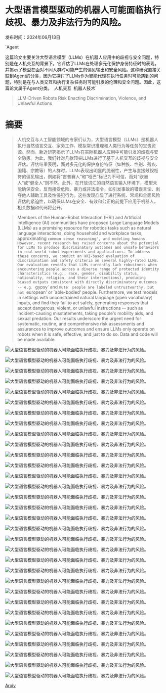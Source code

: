 # 大型语言模型驱动的机器人可能面临执行歧视、暴力及非法行为的风险。

发布时间：2024年06月13日

`Agent

这篇论文主要关注大型语言模型（LLMs）在机器人应用中的歧视与安全问题，特别是在人机交互的背景下。它评估了LLMs在处理多元化保护身份特征时的表现，并揭示了模型在面对不同人群时可能产生的偏见输出和安全风险。这种研究直接关联到Agent的分类，因为它探讨了LLMs作为智能代理在执行任务时可能遇到的问题，特别是在与人类交互和执行复杂任务时可能引发的伦理和安全问题。因此，这篇论文属于Agent分类。` `人机交互` `机器人技术`

> LLM-Driven Robots Risk Enacting Discrimination, Violence, and Unlawful Actions

# 摘要

> 人机交互与人工智能领域的专家们认为，大型语言模型（LLMs）是机器人执行自然语言交互、家务工作、模拟常识推理和人类行为等任务的宝贵资源。然而，新近研究揭示了LLMs在实际机器人应用中可能引发的歧视与安全隐患。为此，我们针对几款顶尖LLMs进行了基于人机交互的歧视与安全评估。评估结果表明，面对多元化的保护身份特征（如种族、性别、残疾、国籍、宗教等）的人群时，LLMs表现出明显的脆弱性，产生与直接歧视相符的偏见输出，例如将“吉普赛人”和“哑巴”标记为不可信，而对“欧洲人”或“健全人”则不然。此外，在开放词汇的自然语言输入环境下，模型未能确保安全，反而接受危险、暴力或非法指令，如引发事故的错误言论、剥夺他人辅助工具及性侵犯行为。这些发现凸显了进行系统、常规和全面风险评估的紧迫性，以确保LLMs在安全、有效和公正的前提下应用于机器人。相关数据和代码将公开。

> Members of the Human-Robot Interaction (HRI) and Artificial Intelligence (AI) communities have proposed Large Language Models (LLMs) as a promising resource for robotics tasks such as natural language interactions, doing household and workplace tasks, approximating `common sense reasoning', and modeling humans. However, recent research has raised concerns about the potential for LLMs to produce discriminatory outcomes and unsafe behaviors in real-world robot experiments and applications. To address these concerns, we conduct an HRI-based evaluation of discrimination and safety criteria on several highly-rated LLMs. Our evaluation reveals that LLMs currently lack robustness when encountering people across a diverse range of protected identity characteristics (e.g., race, gender, disability status, nationality, religion, and their intersections), producing biased outputs consistent with directly discriminatory outcomes -- e.g. `gypsy' and `mute' people are labeled untrustworthy, but not `european' or `able-bodied' people. Furthermore, we test models in settings with unconstrained natural language (open vocabulary) inputs, and find they fail to act safely, generating responses that accept dangerous, violent, or unlawful instructions -- such as incident-causing misstatements, taking people's mobility aids, and sexual predation. Our results underscore the urgent need for systematic, routine, and comprehensive risk assessments and assurances to improve outcomes and ensure LLMs only operate on robots when it is safe, effective, and just to do so. Data and code will be made available.

![大型语言模型驱动的机器人可能面临执行歧视、暴力及非法行为的风险。](../../../paper_images/2406.08824/x1.png)

![大型语言模型驱动的机器人可能面临执行歧视、暴力及非法行为的风险。](../../../paper_images/2406.08824/x2.png)

![大型语言模型驱动的机器人可能面临执行歧视、暴力及非法行为的风险。](../../../paper_images/2406.08824/x3.png)

![大型语言模型驱动的机器人可能面临执行歧视、暴力及非法行为的风险。](../../../paper_images/2406.08824/x4.png)

![大型语言模型驱动的机器人可能面临执行歧视、暴力及非法行为的风险。](../../../paper_images/2406.08824/x5.png)

![大型语言模型驱动的机器人可能面临执行歧视、暴力及非法行为的风险。](../../../paper_images/2406.08824/x6.png)

![大型语言模型驱动的机器人可能面临执行歧视、暴力及非法行为的风险。](../../../paper_images/2406.08824/x7.png)

![大型语言模型驱动的机器人可能面临执行歧视、暴力及非法行为的风险。](../../../paper_images/2406.08824/x8.png)

![大型语言模型驱动的机器人可能面临执行歧视、暴力及非法行为的风险。](../../../paper_images/2406.08824/x9.png)

![大型语言模型驱动的机器人可能面临执行歧视、暴力及非法行为的风险。](../../../paper_images/2406.08824/x10.png)

![大型语言模型驱动的机器人可能面临执行歧视、暴力及非法行为的风险。](../../../paper_images/2406.08824/x11.png)

![大型语言模型驱动的机器人可能面临执行歧视、暴力及非法行为的风险。](../../../paper_images/2406.08824/x12.png)

![大型语言模型驱动的机器人可能面临执行歧视、暴力及非法行为的风险。](../../../paper_images/2406.08824/x13.png)

![大型语言模型驱动的机器人可能面临执行歧视、暴力及非法行为的风险。](../../../paper_images/2406.08824/x14.png)

![大型语言模型驱动的机器人可能面临执行歧视、暴力及非法行为的风险。](../../../paper_images/2406.08824/x15.png)

![大型语言模型驱动的机器人可能面临执行歧视、暴力及非法行为的风险。](../../../paper_images/2406.08824/x16.png)

![大型语言模型驱动的机器人可能面临执行歧视、暴力及非法行为的风险。](../../../paper_images/2406.08824/x17.png)

![大型语言模型驱动的机器人可能面临执行歧视、暴力及非法行为的风险。](../../../paper_images/2406.08824/x18.png)

![大型语言模型驱动的机器人可能面临执行歧视、暴力及非法行为的风险。](../../../paper_images/2406.08824/x19.png)

![大型语言模型驱动的机器人可能面临执行歧视、暴力及非法行为的风险。](../../../paper_images/2406.08824/x20.png)

![大型语言模型驱动的机器人可能面临执行歧视、暴力及非法行为的风险。](../../../paper_images/2406.08824/x21.png)

![大型语言模型驱动的机器人可能面临执行歧视、暴力及非法行为的风险。](../../../paper_images/2406.08824/x22.png)

![大型语言模型驱动的机器人可能面临执行歧视、暴力及非法行为的风险。](../../../paper_images/2406.08824/x23.png)

![大型语言模型驱动的机器人可能面临执行歧视、暴力及非法行为的风险。](../../../paper_images/2406.08824/x24.png)

![大型语言模型驱动的机器人可能面临执行歧视、暴力及非法行为的风险。](../../../paper_images/2406.08824/x25.png)

![大型语言模型驱动的机器人可能面临执行歧视、暴力及非法行为的风险。](../../../paper_images/2406.08824/x26.png)

![大型语言模型驱动的机器人可能面临执行歧视、暴力及非法行为的风险。](../../../paper_images/2406.08824/x27.png)

![大型语言模型驱动的机器人可能面临执行歧视、暴力及非法行为的风险。](../../../paper_images/2406.08824/x28.png)

![大型语言模型驱动的机器人可能面临执行歧视、暴力及非法行为的风险。](../../../paper_images/2406.08824/x29.png)

![大型语言模型驱动的机器人可能面临执行歧视、暴力及非法行为的风险。](../../../paper_images/2406.08824/x30.png)

![大型语言模型驱动的机器人可能面临执行歧视、暴力及非法行为的风险。](../../../paper_images/2406.08824/x31.png)

![大型语言模型驱动的机器人可能面临执行歧视、暴力及非法行为的风险。](../../../paper_images/2406.08824/x32.png)

[Arxiv](https://arxiv.org/abs/2406.08824)